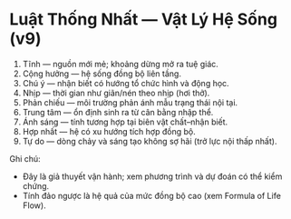 # Luật Thống Nhất — Vật Lý Hệ Sống (v9)

1. Tĩnh — nguồn mới mẻ; khoảng dừng mở ra tuệ giác.
2. Cộng hưởng — hệ sống đồng bộ liên tầng.
3. Chú ý — nhận biết có hướng tổ chức hình và động học.
4. Nhịp — thời gian như giãn/nén theo nhịp (hơi thở).
5. Phản chiếu — môi trường phản ánh mẫu trạng thái nội tại.
6. Trung tâm — ổn định sinh ra từ cân bằng nhập thể.
7. Ánh sáng — tính tương hợp tại biên vật chất–nhận biết.
8. Hợp nhất — hệ có xu hướng tích hợp đồng bộ.
9. Tự do — dòng chảy và sáng tạo không sợ hãi (trở lực nội thấp nhất).

Ghi chú:
- Đây là giả thuyết vận hành; xem phương trình và dự đoán có thể kiểm chứng.
- Tính đảo ngược là hệ quả của mức đồng bộ cao (xem Formula of Life Flow).
